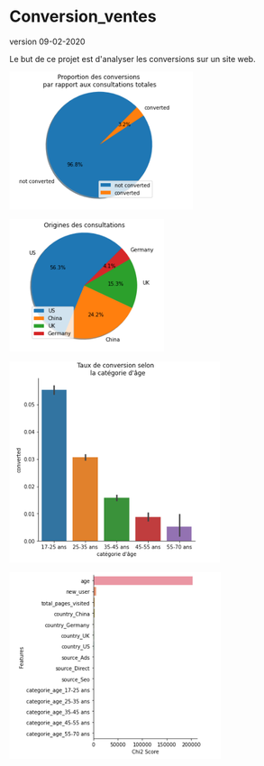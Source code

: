# Conversion_ventes

version 09-02-2020

Le but de ce projet est d'analyser les conversions sur un site web.

![PIC1](/md_image/pic1.PNG)

![PIC2](/md_image/pic2.PNG)

![PIC3](/md_image/pic3.PNG)

![PIC4](/md_image/pic4.PNG)
